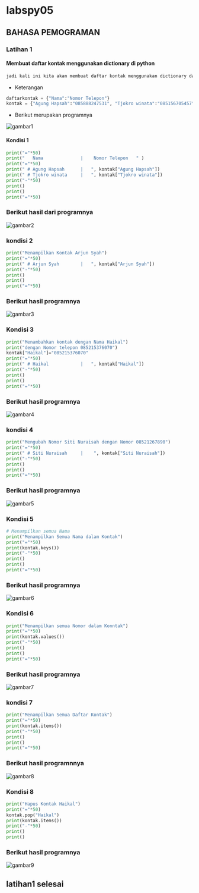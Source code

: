 # labspy05
## BAHASA PEMOGRAMAN
### Latihan 1
#### Membuat daftar kontak menggunakan dictionary di python

```python
jadi kali ini kita akan membuat daftar kontak menggunakan dictionary dan berikut langkah dan keterangan nya
```
- Keterangan
```python
daftarkontak = {"Nama":"Nomor Telepon"}
kontak = {"Agung Hapsah":"085888247531", "Tjokro winata":"085156705457"}
```
- Berikut merupakan programnya

![gambar1](ss/ss1.png)

#### Kondisi 1
```python
print("="*50)
print("   Nama              |    Nomor Telepon   " )
print("="*50)
print(" # Agung Hapsah      |   ", kontak["Agung Hapsah"])
print(" # Tjokro winata     |   ", kontak["Tjokro winata"])
print("-"*50)
print()
print()
print("="*50)
```
### Berikut hasil dari programnya
![gambar2](ss/ss2.PNG)
### kondisi 2
```python
print("Menampilkan Kontak Arjun Syah")
print("="*50)
print(" # Arjun Syah        |   ", kontak["Arjun Syah"])
print("-"*50)
print()
print()
print("="*50)
```
### Berikut hasil programnya
![gambar3](ss/ss3.PNG)
### Kondisi 3
```python
print("Menambahkan kontak dengan Nama Haikal")
print("dengan Nomor telepon 085215376070")
kontak["Haikal"]="085215376070"
print("="*50)
print(" # Haikal            |   ", kontak["Haikal"])
print("-"*50)
print()
print()
print("="*50)
```
### Berikut hasil programnya
![gambar4](ss/ss4.PNG)
### kondisi 4
```python
print("Mengubah Nomor Siti Nuraisah dengan Nomor 08521267890")
print("="*50)
print(" # Siti Nuraisah     |    ", kontak["Siti Nuraisah"])
print("-"*50)
print()
print()
print("="*50)
```
### Berikut hasil programnya
![gambar5](ss/ss5.PNG)
### Kondisi 5
```python
# Menampilkan semua Nama
print("Menampilkan Semua Nama dalam Kontak")
print("="*50)
print(kontak.keys())
print("-"*50)
print()
print()
print("="*50)
```
### Berikut hasil programnya
![gambar6](ss/ss6.PNG)
### Kondisi 6
```python
print("Menampilkan semua Nomor dalam Konntak")
print("="*50)
print(kontak.values())
print("-"*50)
print()
print()
print("="*50)
```
### Berikut hasil programnya
![gambar7](ss/ss7.PNG)
### kondisi 7
```python
print("Menampilkan Semua Daftar Kontak")
print("="*50)
print(kontak.items())
print("-"*50)
print()
print()
print("="*50)
```
### Berikut hasil programnnya
![gambar8](ss/ss8.PNG)
### Kondisi 8
```python
print("Hapus Kontak Haikal")
print("="*50)
kontak.pop("Haikal") 
print(kontak.items())
print("-"*50)
print()
print()
```
### Berikut hasil programnya
![gambar9](ss/ss9.PNG)
## latihan1 selesai